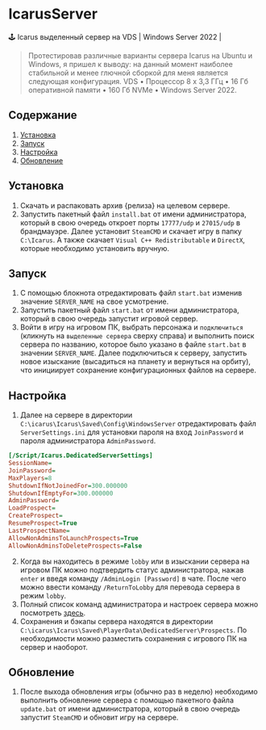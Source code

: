 # IcarusServer
🕹️ Icarus выделенный сервер на VDS | Windows Server 2022 |

> Протестировав различные варианты сервера Icarus на Ubuntu и Windows, я пришел к выводу: на данный момент наиболее стабильной и менее глючной сборкой для меня является следующая конфигурация.
> VDS • Процессор 8 x 3,3 ГГц • 16 Гб оперативной памяти • 160 Гб NVMe • Windows Server 2022.

## Содержание

1. [Установка](#Установка)
2. [Запуск](#Запуск)
3. [Настройка](#Настройка)
4. [Обновление](#Обновление)


## Установка

1. Скачать и распаковать архив {релиза} на целевом сервере.
2. Запустить пакетный файл `install.bat` от имени администратора, который в свою очередь откроет порты `17777/udp` и `27015/udp` в брандмауэре. Далее установит `SteamCMD` и скачает игру в папку `C:\Icarus`. А также скачает `Visual C++ Redistributable` и `DirectX`, которые необходимо установить вручную.

## Запуск

1. С помощью блокнота отредактировать файл `start.bat` изменив значение `SERVER_NAME` на свое усмотрение.
2. Запустить пакетный файл `start.bat` от имени администратора, который в свою очередь запустит игровой сервер.
3. Войти в игру на игровом ПК, выбрать персонажа и `подключиться` (кликнуть на `выделенные сервера` сверху справа) и выполнить поиск сервера по названию, которое было указано в файле `start.bat` в значении `SERVER_NAME`. Далее подключиться к серверу, запустить новое изыскание (высадиться на планету и вернуться на орбиту), что инициирует сохранение конфигурационных файлов на сервере.

## Настройка

1. Далее на сервере в директории `C:\icarus\Icarus\Saved\Config\WindowsServer` отредактировать файл `ServerSettings.ini` для установки пароля на вход `JoinPassword` и пароля администратора `AdminPassword`.
```ini
[/Script/Icarus.DedicatedServerSettings]
SessionName=
JoinPassword=
MaxPlayers=8
ShutdownIfNotJoinedFor=300.000000
ShutdownIfEmptyFor=300.000000
AdminPassword=
LoadProspect=
CreateProspect=
ResumeProspect=True
LastProspectName=
AllowNonAdminsToLaunchProspects=True
AllowNonAdminsToDeleteProspects=False
```
2. Когда вы находитесь в режиме `lobby` или в изыскании сервера на игровом ПК можно подтвердить статус администратора, нажав `enter` и введя команду `/AdminLogin [Password]` в чате. После чего можно ввести команду `/ReturnToLobby` для перевода сервера в режим `lobby`.
3. Полный список команд администратора и настроек сервера можно посмотреть [здесь](https://github.com/RocketWerkz/IcarusDedicatedServer/wiki).
4. Сохранения и бэкапы сервера находятся в директории `C:\icarus\Icarus\Saved\PlayerData\DedicatedServer\Prospects`. По необходимости можно разместить сохранения с игрового ПК на сервер и наоборот.

## Обновление

1. После выхода обновления игры (обычно раз в неделю) необходимо выполнить обновление сервера с помощью пакетного файла `update.bat` от имени администратора, который в свою очередь запустит `SteamCMD` и обновит игру на сервере.

